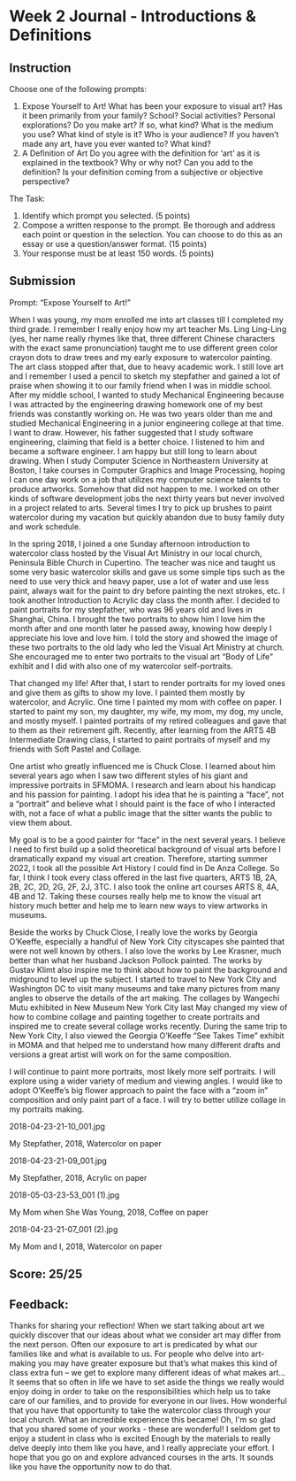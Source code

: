 # Week 2 Journal - Introductions & Definitions
## Instruction
Choose one of the following prompts:

1.  Expose Yourself to Art!
What has been your exposure to visual art? Has it been primarily from your family? School? Social activities? Personal explorations? Do you make art? If so, what kind? What is the medium you use? What kind of style is it? Who is your audience? If you haven’t made any art, have you ever wanted to? What kind?
1. A Definition of Art
Do you agree with the definition for ‘art’ as it is explained in the textbook? Why or why not? Can you add to the definition? Is your definition coming from a subjective or objective perspective?

The Task:

1. Identify which prompt you selected. (5 points)
1. Compose a written response to the prompt. Be thorough and address each point or question in the selection. You can choose to do this as an essay or use a question/answer format. (15 points)
1. Your response must be at least 150 words. (5 points)

## Submission
Prompt: “Expose Yourself to Art!”

When I was young, my mom enrolled me into art classes till I completed my third grade. I remember I really enjoy how my art teacher Ms. Ling Ling-Ling (yes, her name really rhymes like that, three different Chinese characters with the exact same pronunciation) taught me to use different green color crayon dots to draw trees and my early exposure to watercolor painting. The art class stopped after that, due to heavy academic work. I still love art and I remember I used a pencil to sketch my stepfather and gained a lot of praise when showing it to our family friend when I was in middle school. After my middle school, I wanted to study Mechanical Engineering because I was attracted by the engineering drawing homework one of my best friends was constantly working on. He was two years older than me and studied Mechanical Engineering in a junior engineering college at that time. I want to draw. However, his father suggested that I study software engineering, claiming that field is a better choice. I listened to him and became a software engineer. I am happy but still long to learn about drawing. When I study Computer Science in Northeastern University at Boston, I take courses in Computer Graphics and Image Processing, hoping I can one day work on a job that utilizes my computer science talents to produce artworks. Somehow that did not happen to me. I worked on other kinds of software development jobs the next thirty years but never involved in a project related to arts. Several times I try to pick up brushes to paint watercolor during my vacation but quickly abandon due to busy family duty and work schedule. 

In the spring 2018, I joined a one Sunday afternoon introduction to watercolor class hosted by the Visual Art Ministry in our local church, Peninsula Bible Church in Cupertino. The teacher was nice and taught us some very basic watercolor skills and gave us some simple tips such as the need to use very thick and heavy paper, use a lot of water and use less paint, always wait for the paint to dry before painting the next strokes, etc. I took another Introduction to Acrylic day class the month after. I decided to paint portraits for my stepfather, who was 96 years old and lives in Shanghai, China. I brought the two portraits to show him I love him the month after and one month later he passed away, knowing how deeply I appreciate his love and love him. I told the story and showed the image of these two portraits to the old lady who led the Visual Art Ministry at church. She encouraged me to enter two portraits to the visual art “Body of Life” exhibit and I did with also one of my watercolor self-portraits. 

That changed my life! After that, I start to render portraits for my loved ones and give them as gifts to show my love. I painted them mostly by watercolor, and Acrylic. One time I painted my mom with coffee on paper. I started to paint my son, my daughter, my wife, my mom, my dog, my uncle, and mostly myself. I painted portraits of my retired colleagues and gave that to them as their retirement gift. Recently, after learning from the ARTS 4B Intermediate Drawing class, I started to paint portraits of myself and my friends with Soft Pastel and Collage. 

One artist who greatly influenced me is Chuck Close. I learned about him several years ago when I saw two different styles of his giant and impressive portraits in SFMOMA. I research and learn about his handicap and his passion for painting. I adopt his idea that he is painting a “face”, not a “portrait” and believe what I should paint is the face of who I interacted with, not a face of what a public image that the sitter wants the public to view them about. 

My goal is to be a good painter for “face” in the next several years. I believe I need to first build up a solid theoretical background of visual arts before I dramatically expand my visual art creation. Therefore, starting summer 2022, I took all the possible Art History I could find in De Anza College. So far, I think I took every class offered in the last five quarters, ARTS 1B, 2A, 2B, 2C, 2D, 2G, 2F, 2J, 3TC. I also took the online art courses ARTS 8, 4A, 4B and 12. Taking these courses really help me to know the visual art history much better and help me to learn new ways to view artworks in museums. 

Beside the works by Chuck Close, I really love the works by Georgia O’Keeffe, especially a handful of New York City cityscapes she painted that were not well known by others. I also love the works by Lee Krasner, much better than what her husband Jackson Pollock painted. The works by Gustav Klimt also inspire me to think about how to paint the background and midground to level up the subject. I started to travel to New York City and Washington DC to visit many museums and take many pictures from many angles to observe the details of the art making. The collages by Wangechi Mutu exhibited in New Museum New York City last May changed my view of how to combine collage and painting together to create portraits and inspired me to create several collage works recently. During the same trip to New York City, I also viewed the Georgia O’Keeffe “See Takes Time” exhibit in MOMA and that helped me to understand how many different drafts and versions a great artist will work on for the same composition. 

I will continue to paint more portraits, most likely more self portraits. I will explore using a wider variety of medium and viewing angles. I would like to adopt O’Keeffe’s big flower approach to paint the face with a “zoom in” composition and only paint part of a face. I will try to better utilize collage in my portraits making.

2018-04-23-21-10_001.jpg

My Stepfather, 2018, Watercolor on paper

2018-04-23-21-09_001.jpg

My Stepfather, 2018, Acrylic on paper

2018-05-03-23-53_001 (1).jpg

My Mom when She Was Young, 2018, Coffee on paper

2018-04-23-21-07_001 (2).jpg

My Mom and I, 2018, Watercolor on paper

## Score: 25/25
## Feedback:
Thanks for sharing your reflection! When we start talking about art we quickly discover that our ideas about what we consider art may differ from the next person. Often our exposure to art is predicated by what our families like and what is available to us. For people who delve into art-making you may have greater exposure but that’s what makes this kind of class extra fun – we get to explore many different ideas of what makes art… It seems that so often in life we have to set aside the things we really would enjoy doing in order to take on the responsibilities which help us to take care of our families, and to provide for everyone in our lives. How wonderful that you have that opportunity to take the watercolor class through your local church. What an incredible experience this became! Oh, I'm so glad that you shared some of your works - these are wonderful! I seldom get to enjoy a student in class who is excited Enough by the materials to really delve deeply into them like you have, and I really appreciate your effort. I hope that you go on and explore advanced courses in the arts. It sounds like you have the opportunity now to do that.
